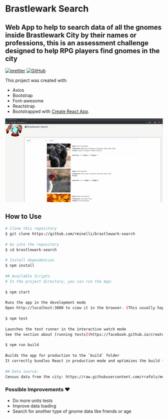 # Brastlewark Search
## Web App to help to search data of all the gnomes inside Brastlewark City by their names or professions, this is an assessment challenge designed to help RPG players find gnomes in the city

[![prettier](https://img.shields.io/badge/styled%20with-prettier-ff69b4.svg)](https://github.com/prettier/prettier)
[![GitHub](https://img.shields.io/github/license/mtxr/vscode-sqltools?style=flat-square)](https://github.com/rminelli/brastlewark-search/blob/master/LICENSE)

This project was created with:

- Axios
- Bootstrap
- Font-awesome
- Reactstrap
- Bootstrapped with [Create React App](https://github.com/facebook/create-react-app).

![](preview.gif)

## How to Use

```bash
# Clone this repository
$ git clone https://github.com/rminelli/brastlewark-search

# Go into the repository
$ cd brastlewark-search

# Install dependencies
$ npm install

## Available Scripts
# In the project directory, you can run the App:

$ npm start

Runs the app in the development mode
Open http://localhost:3000 to view it in the browser. (This usually happens automatically)

$ npm test

Launches the test runner in the interactive watch mode
See the section about [running tests](https://facebook.github.io/create-react-app/docs/running-tests)

$ npm run build

Builds the app for production to the `build` folder
It correctly bundles React in production mode and optimizes the build for the best performance.

## Data source:
Census data from the city: https://raw.githubusercontent.com/rrafols/mobile_test/master/data.json
```

### Possible Improvements ❤️

- Do more units tests
- Improve data loading
- Search for another type of gnome data like friends or age
